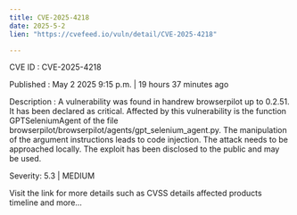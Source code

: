 ```yaml
---
title: CVE-2025-4218
date: 2025-5-2
lien: "https://cvefeed.io/vuln/detail/CVE-2025-4218"

---
```


CVE ID : CVE-2025-4218

Published :  May 2
2025
9:15 p.m. | 19 hours
37 minutes ago

Description : A vulnerability was found in handrew browserpilot up to 0.2.51. It has been declared as critical. Affected by this vulnerability is the function GPTSeleniumAgent of the file browserpilot/browserpilot/agents/gpt_selenium_agent.py. The manipulation of the argument instructions leads to code injection. The attack needs to be approached locally. The exploit has been disclosed to the public and may be used.

Severity: 5.3 | MEDIUM

Visit the link for more details
such as CVSS details
affected products
timeline
and more...
